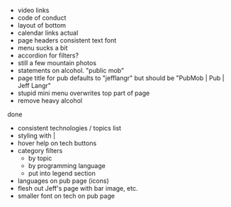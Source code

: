 - video links
- code of conduct
- layout of bottom
- calendar links actual
- page headers consistent text font
- menu sucks a bit
- accordion for filters?
- still a few mountain photos
- statements on alcohol. "public mob"
- page title for pub defaults to "jefflangr" but should be "PubMob | Pub | Jeff Langr"
- stupid mini menu overwrites top part of page
- remove heavy alcohol

done

- consistent technologies / topics list
- styling with |
- hover help on tech buttons
- category filters
    - by topic
    - by programming language
    - put into legend section
- languages on pub page (icons)
- flesh out Jeff's page with bar image, etc.
- smaller font on tech on pub page
